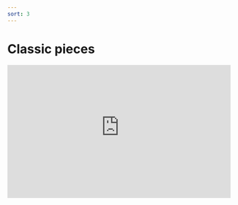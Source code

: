 ```yaml
---
sort: 3
---
```


# Classic pieces

<iframe width="100%" height="300vh"
        src="https://www.youtube-nocookie.com/embed/videoseries?list=PLQpdLg156HYIfKyIDKEKLbPm9GOi5Xy-7"
        title="YouTube video player" frameborder="0"
        allow="accelerometer; autoplay; clipboard-write; encrypted-media; gyroscope; picture-in-picture" allowfullscreen></iframe>
